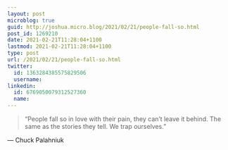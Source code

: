 ```yaml
---
layout: post
microblog: true
guid: http://joshua.micro.blog/2021/02/21/people-fall-so.html
post_id: 1269210
date: 2021-02-21T11:28:04+1100
lastmod: 2021-02-21T11:28:04+1100
type: post
url: /2021/02/21/people-fall-so.html
twitter:
  id: 1363284385575829506
  username: 
linkedin:
  id: 6769050079312527360
  name: 
---
```

> “People fall so in love with their pain, they can’t leave it behind. The same as the stories they tell. We trap ourselves.”​

— Chuck Palahniuk

